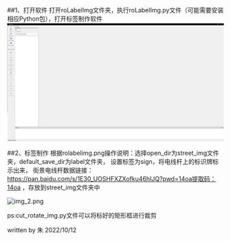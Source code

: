 ##1、打开软件
打开roLabelImg文件夹，执行roLabelImg.py文件（可能需要安装相应Python包），打开标签制作软件
![img.png](img.png)


##2、标签制作
根据rolabelimg.png操作说明：选择open_dir为street_img文件夹，default_save_dir为label文件夹，
设置标签为sign，将电线杆上的标识牌标示出来，
街景电线杆数据链接：https://pan.baidu.com/s/1E30_UOSHFXZXofku46hIJQ?pwd=14oa提取码：14oa 
，存放到street_img文件夹中

![img_2.png](img_2.png)

ps:cut_rotate_img.py文件可以将标好的矩形框进行裁剪

written by 朱
2022/10/12